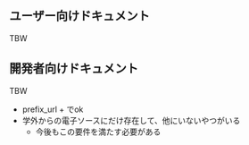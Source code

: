 ## ユーザー向けドキュメント

TBW

## 開発者向けドキュメント

TBW

- prefix_url + でok
- 学外からの電子ソースにだけ存在して、他にいないやつがいる
  - 今後もこの要件を満たす必要がある
